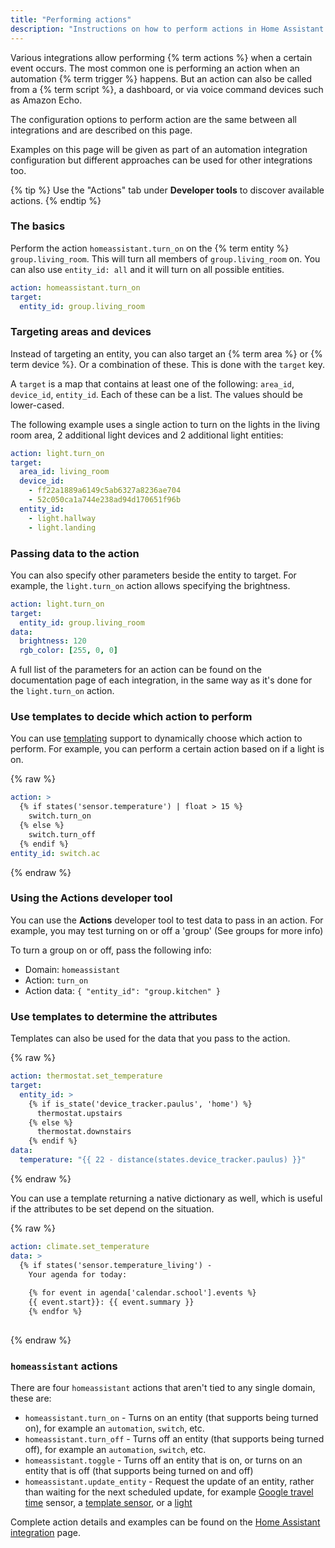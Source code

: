 ```yaml
---
title: "Performing actions"
description: "Instructions on how to perform actions in Home Assistant."
---
```


Various integrations allow performing {% term actions %} when a certain event occurs. The most common one is performing an action when an automation {% term trigger %} happens. But an action can also be called from a {% term script %}, a dashboard, or via voice command devices such as Amazon Echo.

The configuration options to perform action are the same between all integrations and are described on this page.

Examples on this page will be given as part of an automation integration configuration but different approaches can be used for other integrations too.

{% tip %}
Use the "Actions" tab under **Developer tools** to discover available actions.
{% endtip %}

### The basics

Perform the action `homeassistant.turn_on` on the {% term entity %} `group.living_room`. This will turn all members of `group.living_room` on. You can also use `entity_id: all` and it will turn on all possible entities.

```yaml
action: homeassistant.turn_on
target:
  entity_id: group.living_room
```

### Targeting areas and devices

Instead of targeting an entity, you can also target an {% term area %} or {% term device %}. Or a combination of these.
This is done with the `target` key.

A `target` is a map that contains at least one of the following: `area_id`, `device_id`, `entity_id`.
Each of these can be a list. The values should be lower-cased.

The following example uses a single action to turn on the lights in the
living room area, 2 additional light devices and 2 additional light entities:

```yaml
action: light.turn_on
target:
  area_id: living_room
  device_id:
    - ff22a1889a6149c5ab6327a8236ae704
    - 52c050ca1a744e238ad94d170651f96b
  entity_id:
    - light.hallway
    - light.landing
```

### Passing data to the action

You can also specify other parameters beside the entity to target. For example, the `light.turn_on` action allows specifying the brightness.

```yaml
action: light.turn_on
target:
  entity_id: group.living_room
data:
  brightness: 120
  rgb_color: [255, 0, 0]
```

A full list of the parameters for an action can be found on the documentation page of each integration, in the same way as it's done for the `light.turn_on` action.

### Use templates to decide which action to perform

You can use [templating] support to dynamically choose which action to perform. For example, you can perform a certain action based on if a light is on.

{% raw %}

```yaml
action: >
  {% if states('sensor.temperature') | float > 15 %}
    switch.turn_on
  {% else %}
    switch.turn_off
  {% endif %}
entity_id: switch.ac
```

{% endraw %}

### Using the Actions developer tool

You can use the **Actions** developer tool to test data to pass in an action.
For example, you may test turning on or off a 'group' (See groups for more info)

To turn a group on or off, pass the following info:

- Domain: `homeassistant`
- Action: `turn_on`
- Action data: `{ "entity_id": "group.kitchen" }`

### Use templates to determine the attributes

Templates can also be used for the data that you pass to the action.

{% raw %}

```yaml
action: thermostat.set_temperature
target:
  entity_id: >
    {% if is_state('device_tracker.paulus', 'home') %}
      thermostat.upstairs
    {% else %}
      thermostat.downstairs
    {% endif %}
data:
  temperature: "{{ 22 - distance(states.device_tracker.paulus) }}"
```

{% endraw %}

You can use a template returning a native dictionary as well, which is useful if the attributes to be set depend on the situation.

{% raw %}

```yaml
action: climate.set_temperature
data: >
  {% if states('sensor.temperature_living') -
    Your agenda for today:
    
    {% for event in agenda['calendar.school'].events %}
    {{ event.start}}: {{ event.summary }}
    {% endfor %}
    
```

{% endraw %}

### `homeassistant` actions

There are four `homeassistant` actions that aren't tied to any single domain, these are:

- `homeassistant.turn_on` - Turns on an entity (that supports being turned on), for example an `automation`, `switch`, etc.
- `homeassistant.turn_off` - Turns off an entity (that supports being turned off), for example an `automation`, `switch`, etc.
- `homeassistant.toggle` - Turns off an entity that is on, or turns on an entity that is off (that supports being turned on and off)
- `homeassistant.update_entity` - Request the update of an entity, rather than waiting for the next scheduled update, for example [Google travel time] sensor, a [template sensor], or a [light]

Complete action details and examples can be found on the [Home Assistant integration][homeassistant-integration-actions] page.

[templating]: /docs/configuration/templating/
[google travel time]: /integrations/google_travel_time/
[template sensor]: /integrations/template/
[light]: /integrations/light/
[homeassistant-integration-actions]: /integrations/homeassistant#actions
